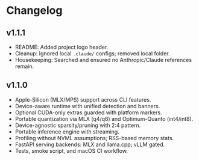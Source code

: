 # Changelog

## v1.1.1

- README: Added project logo header.
- Cleanup: Ignored local `.claude/` configs; removed local folder.
- Housekeeping: Searched and ensured no Anthropic/Claude references remain.

## v1.1.0

- Apple-Silicon (MLX/MPS) support across CLI features.
- Device-aware runtime with unified detection and banners.
- Optional CUDA-only extras guarded with platform markers.
- Portable quantization via MLX (q4/q8) and Optimum-Quanto (int4/int8).
- Device-agnostic sparsity/pruning with 2:4 pattern.
- Portable inference engine with streaming.
- Profiling without NVML assumptions; RSS-based memory stats.
- FastAPI serving backends: MLX and llama.cpp; vLLM gated.
- Tests, smoke script, and macOS CI workflow.
